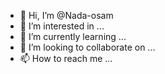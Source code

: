 - 👋 Hi, I’m @Nada-osam
- 👀 I’m interested in ...
- 🌱 I’m currently learning ...
- 💞️ I’m looking to collaborate on ...
- 📫 How to reach me ...

<!---
Nada-osam/Nada-osam is a ✨ special ✨ repository because its `README.md` (this file) appears on your GitHub profile.
You can click the Preview link to take a look at your changes.
--->
